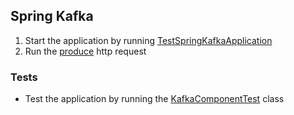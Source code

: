## Spring Kafka

1. Start the application by
   running [TestSpringKafkaApplication](src/test/java/com/att/training/springboot/examples/TestSpringKafkaApplication.java)
2. Run the [produce](http/produce.http) http request 

### Tests

* Test the application by running
  the [KafkaComponentTest](src/test/java/com/att/training/springboot/examples/KafkaComponentTest.java) class
